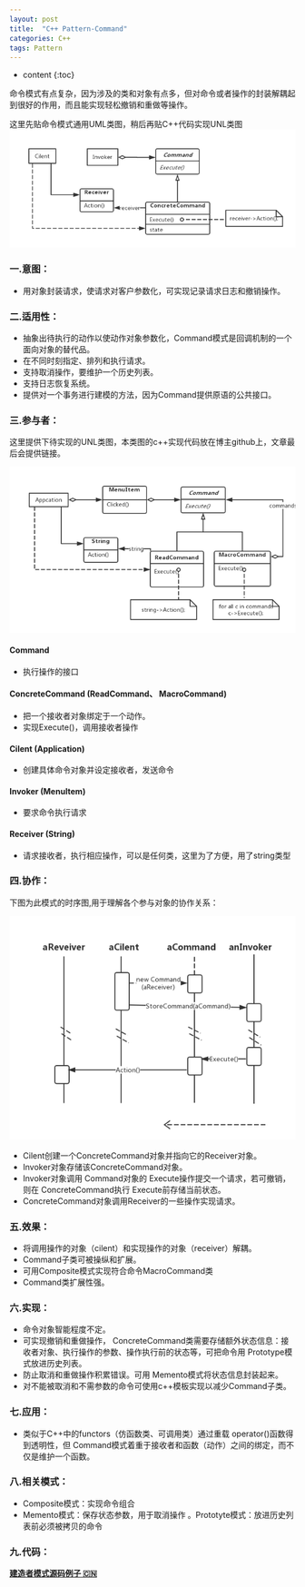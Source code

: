 ```yaml
---
layout: post
title:  "C++ Pattern-Command"
categories: C++
tags: Pattern
---
```


* content
{:toc}

命令模式有点复杂，因为涉及的类和对象有点多，但对命令或者操作的封装解耦起到很好的作用，而且能实现轻松撤销和重做等操作。





这里先贴命令模式通用UML类图，稍后再贴C++代码实现UNL类图
![](https://raw.githubusercontent.com/cheng668/image/master/%E5%91%BD%E4%BB%A4%E6%A8%A1%E5%BC%8F.png)

### 一.意图：

* 用对象封装请求，使请求对客户参数化，可实现记录请求日志和撤销操作。

### 二.适用性：

* 抽象出待执行的动作以使动作对象参数化，Command模式是回调机制的一个面向对象的替代品。
* 在不同时刻指定、排列和执行请求。
* 支持取消操作，要维护一个历史列表。
* 支持日志恢复系统。
* 提供对一个事务进行建模的方法，因为Command提供原语的公共接口。

### 三.参与者：

这里提供下待实现的UNL类图，本类图的c++实现代码放在博主github上，文章最后会提供链接。

![](https://raw.githubusercontent.com/cheng668/image/master/%E5%91%BD%E4%BB%A4%E6%A8%A1%E5%BC%8F2.png)

#### Command
* 执行操作的接口

#### ConcreteCommand (ReadCommand、 MacroCommand)
* 把一个接收者对象绑定于一个动作。
* 实现Execute()，调用接收者操作

#### Cilent (Application)
* 创建具体命令对象并设定接收者，发送命令

#### Invoker (MenuItem)
* 要求命令执行请求

#### Receiver (String)
* 请求接收者，执行相应操作，可以是任何类，这里为了方便，用了string类型

### 四.协作：

下图为此模式的时序图,用于理解各个参与对象的协作关系：

![](https://raw.githubusercontent.com/cheng668/image/master/%E5%91%BD%E4%BB%A4%E6%A8%A1%E5%BC%8F%E6%97%B6%E5%BA%8F%E5%9B%BE.png)

* Cilent创建一个ConcreteCommand对象并指向它的Receiver对象。
* Invoker对象存储该ConcreteCommand对象。
* Invoker对象调用 Command对象的 Execute操作提交一个请求，若可撤销，则在 ConcreteCommand执行 Execute前存储当前状态。
* ConcreteCommand对象调用Receiver的一些操作实现请求。

### 五.效果：

* 将调用操作的对象（cilent）和实现操作的对象（receiver）解耦。
* Command子类可被操纵和扩展。
* 可用Composite模式实现符合命令MacroCommand类
* Command类扩展性强。

### 六.实现：

* 命令对象智能程度不定。
* 可实现撤销和重做操作， ConcreteCommand类需要存储额外状态信息：接收者对象、执行操作的参数、操作执行前的状态等，可把命令用 Prototype模式放进历史列表。
* 防止取消和重做操作积累错误。可用 Memento模式将状态信息封装起来。
* 对不能被取消和不需参数的命令可使用c++模板实现以减少Command子类。

### 七.应用：

* 类似于C++中的functors（仿函数类、可调用类）通过重载 operator()函数得到透明性，但 Command模式着重于接收者和函数（动作）之间的绑定，而不仅是维护一个函数。

### 八.相关模式：

* Composite模式：实现命令组合
* Memento模式：保存状态参数，用于取消操作
。Prototyte模式：放进历史列表前必须被拷贝的命令

### 九.代码：

**[建造者模式源码例子 🇨🇳](https://github.com/cheng668/Pattern-Command)**